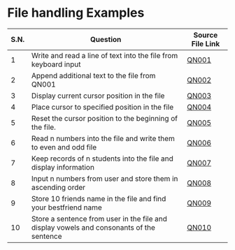 # File handling Examples

| S.N. | Question                                                                                 | Source File Link |
| ---- | ---------------------------------------------------------------------------------------- | ---------------- |
| 1    | Write and read a line of text into the file from keyboard input                          | [QN001](QN001.c) |
| 2    | Append additional text to the file from QN001                                            | [QN002](QN002.c) |
| 3    | Display current cursor position in the file                                              | [QN003](QN003.c) |
| 4    | Place cursor to specified position in the file                                           | [QN004](QN004.c) |
| 5    | Reset the cursor position to the beginning of the file.                                  | [QN005](QN005.c) |
| 6    | Read n numbers into the file and write them to even and odd file                         | [QN006](QN006.c) |
| 7    | Keep records of n students into the file and display information                         | [QN007](QN007.c) |
| 8    | Input n numbers from user and store them in ascending order                              | [QN008](QN008.c) |
| 9    | Store 10 friends name in the file and find your bestfriend name                          | [QN009](QN009.c) |
| 10   | Store a sentence from user in the file and display vowels and consonants of the sentence | [QN010](QN010.c) |
